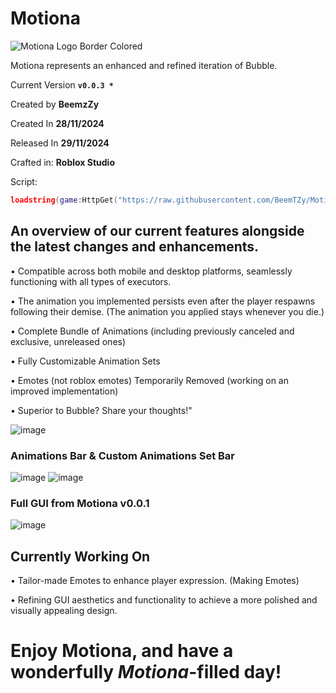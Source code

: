 # Motiona

![Motiona Logo Border Colored](https://github.com/user-attachments/assets/e8692124-a3f8-4a75-a427-b16aba70dcac)

Motiona represents an enhanced and refined iteration of Bubble.

Current Version 
**`
v0.0.3 *
`**

Created by **BeemzZy** 

Created In **28/11/2024**

Released In **29/11/2024**

Crafted in: **Roblox Studio**

Script: 
```lua
loadstring(game:HttpGet("https://raw.githubusercontent.com/BeemTZy/Motiona/refs/heads/main/source.lua"))()
```
## An overview of our current features alongside the latest changes and enhancements.
 • Compatible across both mobile and desktop platforms, seamlessly functioning with all types of executors.

 • The animation you implemented persists even after the player respawns following their demise. (The animation you applied stays whenever you die.)

 • Complete Bundle of Animations (including previously canceled and exclusive, unreleased ones)

 • Fully Customizable Animation Sets

 • Emotes (not roblox emotes) Temporarily Removed (working on an improved implementation)

 • Superior to Bubble? Share your thoughts!"

![image](https://github.com/user-attachments/assets/e51cf5b5-9dc9-4070-a6f9-39e37202a768)

### Animations Bar & Custom Animations Set Bar
![image](https://github.com/user-attachments/assets/1b424fa8-36c5-4d9e-bb8b-3f76677939a8)
![image](https://github.com/user-attachments/assets/e7bd54f6-ef30-4b4b-8735-7015e5e87726)

### Full GUI from Motiona v0.0.1
![image](https://github.com/user-attachments/assets/0572881e-483e-4c3f-b7b4-4825a6ecd658)

## Currently Working On

 • Tailor-made Emotes to enhance player expression. (Making Emotes)

 • Refining GUI aesthetics and functionality to achieve a more polished and visually appealing design.

# Enjoy Motiona, and have a wonderfully *Motiona*-filled day!
